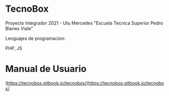 # TecnoBox

Proyecto Integrador 2021 - Utu Mercedes "Escuela Tecnica Superior Pedro Blanes Viale"

Lenguajes de programacion:

PHP, JS

# Manual de Usuario
(https://tecnobox.gitbook.io/tecnobox/)https://tecnobox.gitbook.io/tecnobox/
